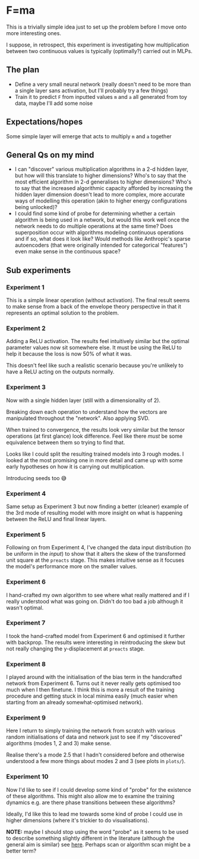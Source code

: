 # F=ma

This is a trivially simple idea just to set up the problem before I move onto more interesting ones.

I suppose, in retrospect, this experiment is investigating how multiplication between two continuous values is typically (optimally?) carried out in MLPs.

## The plan

- Define a very small neural network (really doesn't need to be more than a single layer sans activation, but I'll probably try a few things)
- Train it to predict `F` from inputted values `m` and `a` all generated from toy data, maybe I'll add some noise

## Expectations/hopes

Some simple layer will emerge that acts to multiply `m` and `a` together

## General Qs on my mind

- I can "discover" various multiplication algorithms in a 2-d hidden layer, but how will this translate to higher dimensions? Who's to say that the most efficient algorithm in 2-d generalises to higher dimensions? Who's to say that the increased algorithmic capacity afforded by increasing the hidden layer dimension doesn't lead to more complex, more accurate ways of modelling this operation (akin to higher energy configurations being unlocked)?
- I could find some kind of probe for determining whether a certain algorithm is being used in a network, but would this work well once the network needs to do multiple operations at the same time? Does superposition occur with algorithms modeling continuous operations and if so, what does it look like? Would methods like Anthropic's sparse autoencoders (that were originally intended for categorical "features") even make sense in the continuous space?

## Sub experiments

### Experiment 1

This is a simple linear operation (without activation). The final result seems to make sense from a back of the envelope theory perspective in that it represents an optimal solution to the problem.

### Experiment 2

Adding a ReLU activation. The results feel intuitively similar but the optimal parameter values now sit somewhere else. It must be using the ReLU to help it because the loss is now 50% of what it was.

This doesn't feel like such a realistic scenario because you're unlikely to have a ReLU acting on the outputs normally.

### Experiment 3

Now with a single hidden layer (still with a dimensionality of 2).

Breaking down each operation to understand how the vectors are manipulated throughout the "network". Also applying SVD.

When trained to convergence, the results look very similar but the tensor operations (at first glance) look difference. Feel like there _must_ be some equivalence between them so trying to find that.

Looks like I could split the resulting trained models into 3 rough modes. I looked at the most promising one in more detail and came up with some early hypotheses on how it is carrying out multiplication.

Introducing seeds too 😅

### Experiment 4

Same setup as Experiment 3 but now finding a better (cleaner) example of the 3rd mode of resulting model with more insight on what is happening between the ReLU and final linear layers.

### Experiment 5

Following on from Experiment 4, I've changed the data input distribution (to be uniform in the _input_) to show that it alters the skew of the transformed unit square at the `preacts` stage. This makes intuitive sense as it focuses the model's performance more on the smaller values.

### Experiment 6

I hand-crafted my own algorithm to see where what really mattered and if I really understood what was going on. Didn't do too bad a job although it wasn't optimal.

### Experiment 7

I took the hand-crafted model from Experiment 6 and optimised it further with backprop. The results were interesting in reintroducing the skew but not really changing the y-displacement at `preacts` stage.

### Experiment 8

I played around with the initialisation of the bias term in the handcrafted network from Experiment 6. Turns out it never really gets optimised too much when I then finetune. I think this is more a result of the training procedure and getting stuck in local minima easily (much easier when starting from an already somewhat-optimised network).

### Experiment 9

Here I return to simply training the network from scratch with various random initialisations of data and network just to see if my "discovered" algorithms (modes 1, 2 and 3) make sense.

Realise there's a mode 2.5 that I hadn't considered before and otherwise understood a few more things about modes 2 and 3 (see plots in `plots/`).

### Experiment 10

Now I'd like to see if I could develop some kind of "probe" for the existence of these algorithms. This might also allow me to examine the training dynamics e.g. are there phase transitions between these algorithms?

Ideally, I'd like this to lead me towards some kind of probe I could use in higher dimensions (where it's trickier to do visualisations).

**NOTE:** maybe I should stop using the word "probe" as it seems to be used to describe something slightly different in the literature (although the general aim is similar) see [here](https://arxiv.org/pdf/2102.12452.pdf). Perhaps scan or algorithm scan might be a better term?
